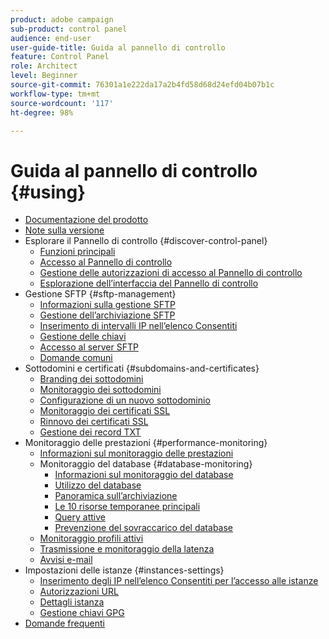```yaml
---
product: adobe campaign
sub-product: control panel
audience: end-user
user-guide-title: Guida al pannello di controllo
feature: Control Panel
role: Architect
level: Beginner
source-git-commit: 76301a1e222da17a2b4fd58d68d24efd04b07b1c
workflow-type: tm+mt
source-wordcount: '117'
ht-degree: 98%

---
```



# Guida al pannello di controllo {#using}

+ [Documentazione del prodotto](control-panel-home.md)
+ [Note sulla versione](release-notes.md)
+ Esplorare il Pannello di controllo {#discover-control-panel}
   + [Funzioni principali](discover/using/key-features.md)
   + [Accesso al Pannello di controllo ](discover/using/accessing-control-panel.md)
   + [Gestione delle autorizzazioni di accesso al Pannello di controllo ](discover/using/managing-permissions.md)
   + [Esplorazione dell’interfaccia del Pannello di controllo ](discover/using/discovering-the-interface.md)
+ Gestione SFTP {#sftp-management}
   + [Informazioni sulla gestione SFTP](sftp/using/about-sftp-management.md)
   + [Gestione dell’archiviazione SFTP](sftp/using/sftp-storage-management.md)
   + [Inserimento di intervalli IP nell’elenco Consentiti](sftp/using/ip-range-allow-listing.md)
   + [Gestione delle chiavi](sftp/using/key-management.md)
   + [Accesso al server SFTP](sftp/using/logging-into-sftp-server.md)
   + [Domande comuni](sftp/using/common-questions.md)
+ Sottodomini e certificati {#subdomains-and-certificates}
   + [Branding dei sottodomini](subdomains-certificates/using/subdomains-branding.md)
   + [Monitoraggio dei sottodomini](subdomains-certificates/using/monitoring-subdomains.md)
   + [Configurazione di un nuovo sottodominio](subdomains-certificates/using/setting-up-new-subdomain.md)
   + [Monitoraggio dei certificati SSL](subdomains-certificates/using/monitoring-ssl-certificates.md)
   + [Rinnovo dei certificati SSL](subdomains-certificates/using/renewing-subdomain-certificate.md)
   + [Gestione dei record TXT](subdomains-certificates/using/managing-txt-records.md)
+ Monitoraggio delle prestazioni {#performance-monitoring}
   + [Informazioni sul monitoraggio delle prestazioni](performance-monitoring/using/about-performance-monitoring.md)
   + Monitoraggio del database {#database-monitoring}
      + [Informazioni sul monitoraggio del database](performance-monitoring/using/database-monitoring.md)
      + [Utilizzo del database](performance-monitoring/using/database-utilization.md)
      + [Panoramica sull’archiviazione](performance-monitoring/using/database-storage-overview.md)
      + [Le 10 risorse temporanee principali](performance-monitoring/using/database-top-ten-resources.md)
      + [Query attive](performance-monitoring/using/database-active-queries.md)
      + [Prevenzione del sovraccarico del database](performance-monitoring/using/database-preventing-overload.md)
   + [Monitoraggio profili attivi](performance-monitoring/using/active-profiles-monitoring.md)
   + [Trasmissione e monitoraggio della latenza](performance-monitoring/using/thoughputs-latencies.md)
   + [Avvisi e-mail](performance-monitoring/using/email-alerting.md)
+ Impostazioni delle istanze {#instances-settings}
   + [Inserimento degli IP nell’elenco Consentiti per l’accesso alle istanze](instances-settings/using/ip-allow-listing-instance-access.md)
   + [Autorizzazioni URL](instances-settings/using/url-permissions.md)
   + [Dettagli istanza](instances-settings/using/instance-details.md)
   + [Gestione chiavi GPG](instances-settings/using/gpg-keys-management.md)
+ [Domande frequenti](faq.md)
